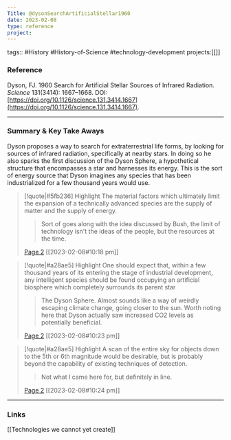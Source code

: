 ```yaml
---
Title: @dysonSearchArtificialStellar1960
date: 2023-02-08
type: reference
project:
---
```


tags:: #History #History-of-Science #technology-development 
projects:[[]]

### Reference 

Dyson, FJ. 1960 Search for Artificial Stellar Sources of Infrared Radiation. _Science_ 131(3414): 1667–1668. DOI: [https://doi.org/10.1126/science.131.3414.1667](https://doi.org/10.1126/science.131.3414.1667).


---

### Summary & Key Take Aways

Dyson proposes a way to search for extraterrestrial life forms, by looking for sources of infrared radiation, specifically at nearby stars. In doing so he also sparks the first discussion of the Dyson Sphere, a hypothetical structure that encompasses a star and harnesses its energy. This is the sort of energy source that Dyson imagines any species that has been industrialized for a few thousand years would use.

> [!quote|#5fb236] Highlight
> The material factors which ultimately limit the expansion of a technically advanced species are the supply of matter and the supply of energy.
>
>> Sort of goes along with the idea discussed by Bush, the limit of technology isn't the ideas of the people, but the resources at the time.
>
> [Page 2](zotero://open-pdf/library/items/65IY486C?page=2) [[2023-02-08#10:18 pm]]

> [!quote|#a28ae5] Highlight
> One should expect that, within a few thousand years of its entering the stage of industrial development, any intelligent species should be found occupying an artificial biosphere which completely surrounds its parent star
>
>> The Dyson Sphere. Almost sounds like a way of weirdly escaping climate change<i>, </i>going closer to the sun. Worth noting here that Dyson actually saw increased CO2 levels as potentially beneficial.
>
> [Page 2](zotero://open-pdf/library/items/65IY486C?page=2) [[2023-02-08#10:23 pm]]

> [!quote|#a28ae5] Highlight
> A scan of the entire sky for objects down to the 5th or 6th magnitude would be desirable, but is probably beyond the capability of existing techniques of detection.
>
>> Not what I came here for, but definitely in line.
>
> [Page 2](zotero://open-pdf/library/items/65IY486C?page=2) [[2023-02-08#10:24 pm]]


--- 

### Links
[[Technologies we cannot yet create]]